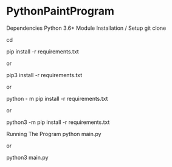 # PythonPaintProgram
Dependencies
Python 3.6+
Module Installation / Setup
git clone <repo-url>

cd <repo-folder>

pip install -r requirements.txt

or

pip3 install -r requirements.txt

or

python - m pip install -r requirements.txt

or

python3 -m pip install -r requirements.txt

Running The Program
python main.py

or

python3 main.py
